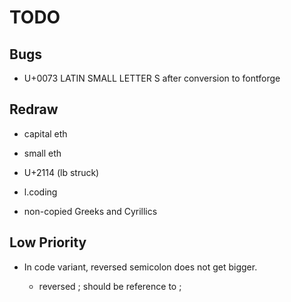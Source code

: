 # TODO

## Bugs

-   U+0073 LATIN SMALL LETTER S after conversion to fontforge

## Redraw

-   capital eth

-   small eth

-   U+2114 (lb struck)

-   l.coding

-   non-copied Greeks and Cyrillics

## Low Priority

-   In code variant, reversed semicolon does not get bigger.

    -   reversed ; should be reference to ;
